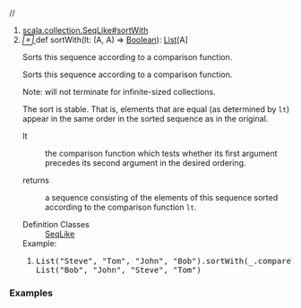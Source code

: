 //
<ol>
<li><a href="https://www.scala-lang.org/api/2.12.3/scala/collection/immutable/List.html#sortWith(lt:(A,A)=>Boolean):Repr">scala.collection.SeqLike#sortWith</a></li>
<li name="scala.collection.SeqLike#sortWith" visbl="pub" class="indented0 " data-isabs="false" fullcomment="yes" group="Ungrouped"> <a id="sortWith(lt:(A,A)=>Boolean):Repr"></a><a id="sortWith((A,A)⇒Boolean):List[A]"></a> <span class="permalink"> <a href="../../../scala/collection/immutable/List.html#sortWith(lt:(A,A)=>Boolean):Repr" title="Permalink"> <i class="material-icons"></i> </a> </span> <span class="modifier_kind"> <span class="modifier"></span> <span class="kind">def</span> </span> <span class="symbol"> <span class="name">sortWith</span><span class="params">(<span name="lt">lt: (<span class="extype" name="scala.collection.immutable.List.A">A</span>, <span class="extype" name="scala.collection.immutable.List.A">A</span>) ⇒ <a href="../../Boolean.html" class="extype" name="scala.Boolean">Boolean</a></span>)</span><span class="result">: <a href="" class="extype" name="scala.collection.immutable.List">List</a>[<span class="extype" name="scala.collection.immutable.List.A">A</span>]</span> </span> <p class="shortcomment cmt">Sorts this sequence according to a comparison function.</p>
 <div class="fullcomment">
  <div class="comment cmt">
   <p>Sorts this sequence according to a comparison function.</p>
   <p> Note: will not terminate for infinite-sized collections.</p>
   <p> The sort is stable. That is, elements that are equal (as determined by <code>lt</code>) appear in the same order in the sorted sequence as in the original. </p>
  </div>
  <dl class="paramcmts block">
   <dt class="param">
    lt
   </dt>
   <dd class="cmt">
    <p>the comparison function which tests whether its first argument precedes its second argument in the desired ordering.</p>
   </dd>
   <dt>
    returns
   </dt>
   <dd class="cmt">
    <p>a sequence consisting of the elements of this sequence sorted according to the comparison function <code>lt</code>.</p>
   </dd>
  </dl>
  <dl class="attributes block"> 
   <dt>
    Definition Classes
   </dt>
   <dd>
    <a href="../SeqLike.html" class="extype" name="scala.collection.SeqLike">SeqLike</a>
   </dd>
   <div class="block">
    Example: 
    <ol>
     <li class="cmt"><p></p><pre><span class="std">List</span>(<span class="lit">"Steve"</span>, <span class="lit">"Tom"</span>, <span class="lit">"John"</span>, <span class="lit">"Bob"</span>).sortWith(_.compareTo(_) &lt; <span class="num">0</span>) =
<span class="std">List</span>(<span class="lit">"Bob"</span>, <span class="lit">"John"</span>, <span class="lit">"Steve"</span>, <span class="lit">"Tom"</span>)</pre></li>
    </ol> 
   </div>
  </dl>
 </div> </li>
        </ol>


### Examples



